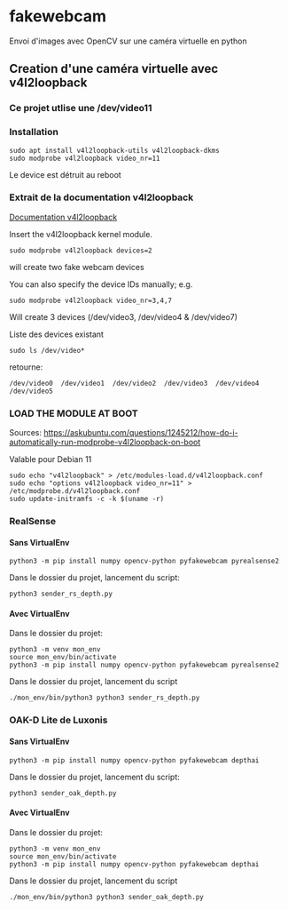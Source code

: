 # fakewebcam
Envoi d'images avec OpenCV sur une caméra virtuelle en python


## Creation d'une caméra virtuelle avec v4l2loopback

### Ce projet utlise une /dev/video11

### Installation
    sudo apt install v4l2loopback-utils v4l2loopback-dkms
    sudo modprobe v4l2loopback video_nr=11

Le device est détruit au reboot

### Extrait de la documentation v4l2loopback
[Documentation v4l2loopback](https://github.com/umlaeute/v4l2loopback)

Insert the v4l2loopback kernel module.

    sudo modprobe v4l2loopback devices=2

will create two fake webcam devices

You can also specify the device IDs manually; e.g.

    sudo modprobe v4l2loopback video_nr=3,4,7

Will create 3 devices (/dev/video3, /dev/video4 & /dev/video7)

Liste des devices existant

    sudo ls /dev/video*

retourne:

    /dev/video0  /dev/video1  /dev/video2  /dev/video3  /dev/video4  /dev/video5

### LOAD THE MODULE AT BOOT
Sources: https://askubuntu.com/questions/1245212/how-do-i-automatically-run-modprobe-v4l2loopback-on-boot

Valable pour Debian 11

    sudo echo "v4l2loopback" > /etc/modules-load.d/v4l2loopback.conf
    sudo echo "options v4l2loopback video_nr=11" > /etc/modprobe.d/v4l2loopback.conf
    sudo update-initramfs -c -k $(uname -r)

### RealSense
#### Sans VirtualEnv

    python3 -m pip install numpy opencv-python pyfakewebcam pyrealsense2

Dans le dossier du projet, lancement du script:

    python3 sender_rs_depth.py

#### Avec VirtualEnv
Dans le dossier du projet:

    python3 -m venv mon_env
    source mon_env/bin/activate
    python3 -m pip install numpy opencv-python pyfakewebcam pyrealsense2

Dans le dossier du projet, lancement du script

    ./mon_env/bin/python3 python3 sender_rs_depth.py

### OAK-D Lite de Luxonis
#### Sans VirtualEnv

    python3 -m pip install numpy opencv-python pyfakewebcam depthai

Dans le dossier du projet, lancement du script:

    python3 sender_oak_depth.py

#### Avec VirtualEnv
Dans le dossier du projet:

    python3 -m venv mon_env
    source mon_env/bin/activate
    python3 -m pip install numpy opencv-python pyfakewebcam depthai

Dans le dossier du projet, lancement du script

    ./mon_env/bin/python3 python3 sender_oak_depth.py

